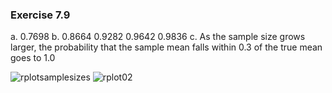### Exercise 7.9 
a. 0.7698
b. 0.8664 0.9282 0.9642 0.9836
c. As the sample size grows larger, the probability that the sample mean falls within 0.3 of the true mean goes to 1.0

![rplotsamplesizes](https://user-images.githubusercontent.com/8938974/45601760-2aff7e00-b9e0-11e8-96d0-241cb18ee1fb.png)
![rplot02](https://user-images.githubusercontent.com/8938974/45601854-8c741c80-b9e1-11e8-8869-aac765b95d9b.png)
